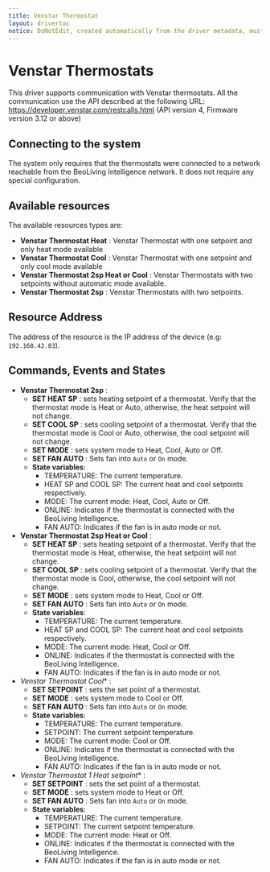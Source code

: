 ```yaml
---
title: Venstar Thermostat
layout: drivertoc
notice: DoNotEdit, created automatically from the driver metadata, must be updated on the driver itself
---
```

# Venstar Thermostats
This driver supports communication with Venstar thermostats.
All the communication use the API described at the following URL: https://developer.venstar.com/restcalls.html (API version 4, Firmware version 3.12 or above)
## Connecting to the system
The system only requires that the thermostats were connected to a network reachable from the BeoLiving Intelligence network. It does not require any special configuration.
## Available resources
The available resources types are:
* **Venstar Thermostat Heat** : Venstar Thermostat with one setpoint and only heat mode available
* **Venstar Thermostat Cool** : Venstar Thermostat with one setpoint and only cool mode available
* **Venstar Thermostat 2sp Heat or Cool** : Venstar Thermostats with two setpoints without automatic mode available.
* **Venstar Thermostat 2sp** : Venstar Thermostats with two setpoints.
## Resource Address
The address of the resource is the IP address of the device (e.g: `192.168.42.83`).
## Commands, Events and States
+ **Venstar Thermostat 2sp** :
   - **SET HEAT SP** : sets heating setpoint of a thermostat. Verify that the thermostat mode is Heat or Auto, otherwise, the heat setpoint will not change.
   - **SET COOL SP** : sets cooling setpoint of a thermostat. Verify that the thermostat mode is Cool or Auto, otherwise, the cool setpoint will not change.
   - **SET MODE** : sets system mode to Heat, Cool, Auto or Off.
   - **SET FAN AUTO** : Sets fan into `Auto` or `On` mode.
   - **State variables**:
     + TEMPERATURE: The current temperature.
     + HEAT SP and COOL SP: The current heat and cool setpoints respectively.
     + MODE: The current mode: Heat, Cool, Auto or Off.
     + ONLINE: Indicates if the thermostat is connected with the BeoLiving Intelligence.
     + FAN AUTO: Indicates if the fan is in auto mode or not.
+ **Venstar Thermostat 2sp Heat or Cool** :
   - **SET HEAT SP** : sets heating setpoint of a thermostat. Verify that the thermostat mode is Heat, otherwise, the heat setpoint will not change.
   - **SET COOL SP** : sets cooling setpoint of a thermostat. Verify that the thermostat mode is Cool, otherwise, the cool setpoint will not change.
   - **SET MODE** : sets system mode to Heat, Cool or Off.
   - **SET FAN AUTO** : Sets fan into `Auto` or `On` mode.
   - **State variables**:
     + TEMPERATURE: The current temperature.
     + HEAT SP and COOL SP: The current heat and cool setpoints respectively.
     + MODE: The current mode: Heat, Cool or Off.
     + ONLINE: Indicates if the thermostat is connected with the BeoLiving Intelligence.
     + FAN AUTO: Indicates if the fan is in auto mode or not.
+ *Venstar Thermostat Cool** :
   - **SET SETPOINT** : sets the set point of a thermostat.
   - **SET MODE** : sets system mode to Cool or Off.
   - **SET FAN AUTO** : Sets fan into `Auto` or `On` mode.
   - **State variables**:
     + TEMPERATURE: The current temperature.
     + SETPOINT: The current setpoint temperature.
     + MODE: The current mode: Cool or Off.
     + ONLINE: Indicates if the thermostat is connected with the BeoLiving Intelligence.
     + FAN AUTO: Indicates if the fan is in auto mode or not.
+ *Venstar Thermostat 1 Heat setpoint** :
   - **SET SETPOINT** : sets the set point of a thermostat.
   - **SET MODE** : sets system mode to Heat or Off.
   - **SET FAN AUTO** : Sets fan into `Auto` or `On` mode.
   - **State variables**:
     + TEMPERATURE: The current temperature.
     + SETPOINT: The current setpoint temperature.
     + MODE: The current mode: Heat or Off.
     + ONLINE: Indicates if the thermostat is connected with the BeoLiving Intelligence.
     + FAN AUTO: Indicates if the fan is in auto mode or not.

